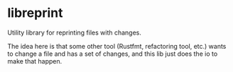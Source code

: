 # libreprint

Utility library for reprinting files with changes.

The idea here is that some other tool (Rustfmt, refactoring tool, etc.) wants to
change a file and has a set of changes, and this lib just does the io to make
that happen.
